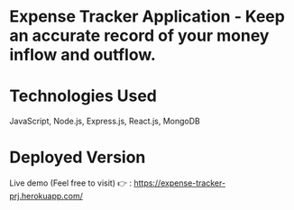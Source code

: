 # Expense Tracker Application - Keep an accurate record of your money inflow and outflow.

# Technologies Used
JavaScript, Node.js, Express.js, React.js, MongoDB

# Deployed Version
Live demo (Feel free to visit) 👉 : https://expense-tracker-prj.herokuapp.com/
